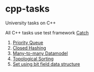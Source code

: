 # cpp-tasks
University tasks on C++

All C++ tasks use test framework [Catch](https://github.com/philsquared/Catch)

1. [Priority Queue](priority-queue/)
2. [Closed Hashing](closed-hash/)
3. [Many-to-many Datamodel](many-to-many/)
4. [Topological Sorting](topological-sorting/)
4. [Set using bit field data structure](set-on-bit-field/)
